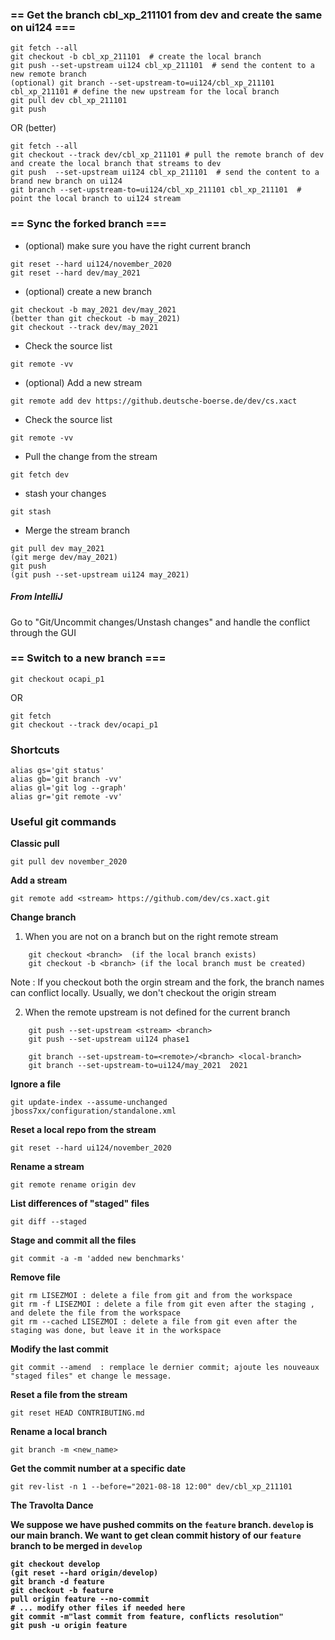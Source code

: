 ### == Get the branch cbl_xp_211101 from dev and create the same on ui124 ===

```
git fetch --all
git checkout -b cbl_xp_211101  # create the local branch
git push --set-upstream ui124 cbl_xp_211101  # send the content to a new remote branch
(optional) git branch --set-upstream-to=ui124/cbl_xp_211101  cbl_xp_211101 # define the new upstream for the local branch
git pull dev cbl_xp_211101
git push 
```

OR (better)

```
git fetch --all
git checkout --track dev/cbl_xp_211101 # pull the remote branch of dev and create the local branch that streams to dev
git push  --set-upstream ui124 cbl_xp_211101  # send the content to a brand new branch on ui124
git branch --set-upstream-to=ui124/cbl_xp_211101 cbl_xp_211101  # point the local branch to ui124 stream
```

### == Sync the forked branch ===

* (optional) make sure you have the right current branch  
```
git reset --hard ui124/november_2020
git reset --hard dev/may_2021
```

* (optional) create a new branch
```
git checkout -b may_2021 dev/may_2021
(better than git checkout -b may_2021)
git checkout --track dev/may_2021
```

* Check the source list
```
git remote -vv
```

* (optional) Add a new stream
```
git remote add dev https://github.deutsche-boerse.de/dev/cs.xact
```

* Check the source list
```
git remote -vv
```

* Pull the change from the stream
```
git fetch dev
```
* stash your changes 
```
git stash
```
* Merge the stream branch 
```
git pull dev may_2021
(git merge dev/may_2021)
git push
(git push --set-upstream ui124 may_2021)
```

##### From IntelliJ
Go to "Git/Uncommit changes/Unstash changes"  and handle the conflict through the GUI

### ==  Switch to a new branch ===

```
git checkout ocapi_p1
```

OR

```
git fetch
git checkout --track dev/ocapi_p1
```


### Shortcuts
```
alias gs='git status'
alias gb='git branch -vv'
alias gl='git log --graph'
alias gr='git remote -vv'
```

### Useful git commands

<b>Classic pull </b>
```
git pull dev november_2020
```
<b>Add a stream </b>
```
git remote add <stream> https://github.com/dev/cs.xact.git
```
<b>Change branch</b>

1. When you are not on a branch but on the right remote stream
```
	git checkout <branch>  (if the local branch exists)
	git checkout -b <branch> (if the local branch must be created)
```

Note :  If you checkout both the orgin stream and the fork, the branch names can conflict locally. 
		Usually, we don't checkout the origin stream

2. When the remote upstream is not defined for the current branch
```
	git push --set-upstream <stream> <branch>
	git push --set-upstream ui124 phase1
	
	git branch --set-upstream-to=<remote>/<branch> <local-branch>
	git branch --set-upstream-to=ui124/may_2021  2021
```
<b>Ignore a file</b>
```
git update-index --assume-unchanged jboss7xx/configuration/standalone.xml
```
<b>Reset a local repo from the stream</b>
```
git reset --hard ui124/november_2020
```
<b>Rename a stream</b>
```
git remote rename origin dev 
```
<b>List differences of "staged" files</b>
```
git diff --staged
```
	
<b>Stage and commit all the files</b>
```
git commit -a -m 'added new benchmarks' 
```
	
<b>Remove file</b>
```
git rm LISEZMOI : delete a file from git and from the workspace
git rm -f LISEZMOI : delete a file from git even after the staging , and delete the file from the workspace
git rm --cached LISEZMOI : delete a file from git even after the staging was done, but leave it in the workspace
```
	
<b>Modify the last commit </b>
```
git commit --amend  : remplace le dernier commit; ajoute les nouveaux "staged files" et change le message.
```
	
<b>Reset a file from the stream</b>
```
git reset HEAD CONTRIBUTING.md
```

<b>Rename a local branch</b>
```
git branch -m <new_name>
```
	
<b>Get the commit number at a specific date </b>
```
git rev-list -n 1 --before="2021-08-18 12:00" dev/cbl_xp_211101
```

<b>The Travolta Dance</d>

We suppose we have pushed commits on the `feature` branch.
`develop` is our main branch.
We want to get clean commit history of our `feature` branch to be merged in `develop`

```
git checkout develop
(git reset --hard origin/develop)
git branch -d feature
git checkout -b feature
pull origin feature --no-commit
# ... modify other files if needed here
git commit -m"last commit from feature, conflicts resolution"
git push -u origin feature
```

